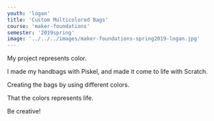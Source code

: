 ```yaml
---
youth: 'logan'
title: 'Custom Multicolored Bags'
course: 'maker-foundations'
semester: '2019spring'
image: '../../../images/maker-foundations-spring2019-logan.jpg'
---
```


My project represents color.

I made my handbags with Piskel, and made it come to life with Scratch. 

Creating the bags by using different colors.

That the colors represents life.

Be creative!
